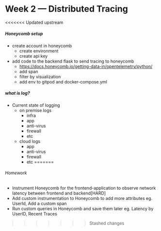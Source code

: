 # Week 2 — Distributed Tracing

<<<<<<< Updated upstream
##### Honeycomb setup

- create account in honeycomb
  - create environment
  - create api key
- add code to the backend flask to send tracing to honeycomb
  - https://docs.honeycomb.io/getting-data-in/opentelemetry/python/
  - add span
  - filter by visualization
  - add env to gitpod and docker-compose.yml

##### what is log?

- Current state of logging
  - on premise logs
    - infra
    - app
    - anti-virus
    - firewall
    - etc
  - cloud logs
    - app
    - anti-virus
    - firewall
    - etc
=======
###### Homework
- Instrument Honeycomb for the frontend-application to observe network latency between frontend and backend[HARD]
- Add custom instrumentation to Honeycomb to add more attributes eg. UserId, Add a custom span
- Run custom queries in Honeycomb and save them later eg. Latency by UserID, Recent Traces
>>>>>>> Stashed changes
